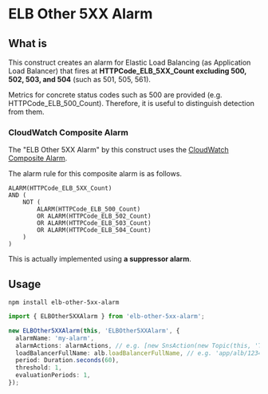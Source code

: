 # ELB Other 5XX Alarm

## What is

This construct creates an alarm for Elastic Load Balancing (as Application Load Balancer) that fires at **HTTPCode_ELB_5XX_Count excluding 500, 502, 503, and 504** (such as 501, 505, 561).

Metrics for concrete status codes such as 500 are provided (e.g. HTTPCode_ELB_500_Count). Therefore, it is useful to distinguish detection from them.

### CloudWatch Composite Alarm

The "ELB Other 5XX Alarm" by this construct uses the [CloudWatch Composite Alarm](https://docs.aws.amazon.com/AmazonCloudWatch/latest/monitoring/Create_Composite_Alarm.html).

The alarm rule for this composite alarm is as follows.

```text
ALARM(HTTPCode_ELB_5XX_Count)
AND (
    NOT (
        ALARM(HTTPCode_ELB_500_Count)
        OR ALARM(HTTPCode_ELB_502_Count)
        OR ALARM(HTTPCode_ELB_503_Count)
        OR ALARM(HTTPCode_ELB_504_Count)
    )
)
```

This is actually implemented using **a suppressor alarm**.

## Usage

```
npm install elb-other-5xx-alarm
```

```ts
import { ELBOther5XXAlarm } from 'elb-other-5xx-alarm';

new ELBOther5XXAlarm(this, 'ELBOther5XXAlarm', {
  alarmName: 'my-alarm',
  alarmActions: alarmActions, // e.g. [new SnsAction(new Topic(this, 'Topic', {}))]
  loadBalancerFullName: alb.loadBalancerFullName, // e.g. 'app/alb/123456789'
  period: Duration.seconds(60),
  threshold: 1,
  evaluationPeriods: 1,
});
```